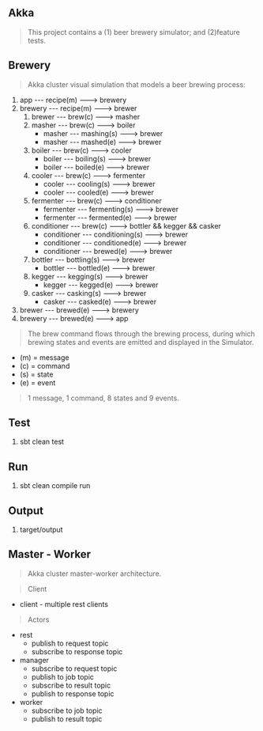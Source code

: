Akka
----
>This project contains a (1) beer brewery simulator; and (2)feature tests.

Brewery
-------
>Akka cluster visual simulation that models a beer brewing process:

1. app --- recipe(m) ---> brewery
2. brewery --- recipe(m) ---> brewer
    1. brewer --- brew(c) ---> masher
    2. masher --- brew(c) ---> boiler
       * masher --- mashing(s) ---> brewer
       * masher --- mashed(e) ---> brewer
    3. boiler --- brew(c) ---> cooler
       * boiler --- boiling(s) ---> brewer
       * boiler --- boiled(e) ---> brewer
    4. cooler --- brew(c) ---> fermenter
        * cooler --- cooling(s) ---> brewer
        * cooler --- cooled(e) ---> brewer
    5. fermenter --- brew(c) ---> conditioner
        * fermenter --- fermenting(s) ---> brewer
        * fermenter --- fermented(e) ---> brewer
    6. conditioner --- brew(c) ---> bottler && kegger && casker
        * conditioner --- conditioning(s) ---> brewer
        * conditioner --- conditioned(e) ---> brewer
        * conditioner --- brewed(e) ---> brewer
    7. bottler --- bottling(s) ---> brewer
        * bottler --- bottled(e) ---> brewer
    8. kegger --- kegging(s) ---> brewer
        * kegger --- kegged(e) ---> brewer
    9. casker --- casking(s) ---> brewer
        * casker --- casked(e) ---> brewer
3. brewer --- brewed(e) ---> brewery
4. brewery --- brewed(e) ---> app

>The brew command flows through the brewing process, during which brewing states and events are emitted and displayed in the Simulator.

* (m) = message
* (c) = command
* (s) = state
* (e) = event

>1 message, 1 command, 8 states and 9 events.

Test
----
1. sbt clean test

Run
---
1. sbt clean compile run

Output
------
1. target/output

Master - Worker
---------------
>Akka cluster master-worker architecture.

>Client
* client - multiple rest clients

>Actors
* rest
    * publish to request topic
    * subscribe to response topic
* manager
    * subscribe to request topic
    * publish to job topic
    * subscribe to result topic
    * publish to response topic
* worker
    * subscribe to job topic
    * publish to result topic